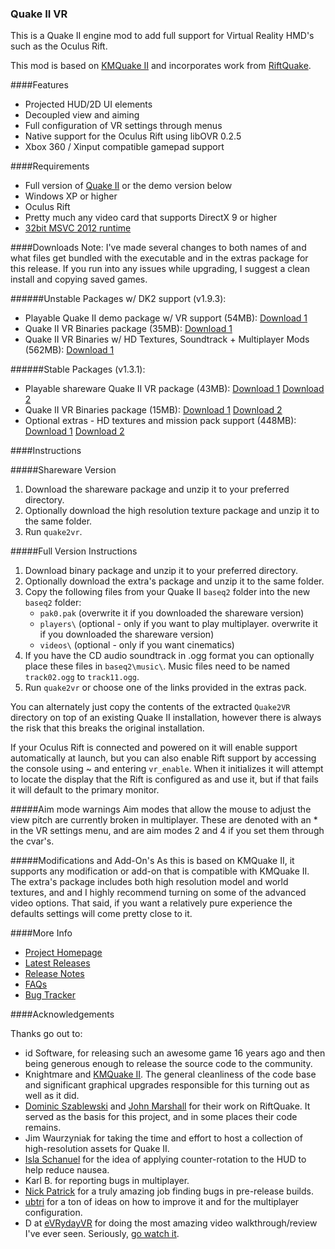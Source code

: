 ### Quake II VR

This is a Quake II engine mod to add full support for Virtual Reality HMD's such as the Oculus Rift.

This mod is based on [KMQuake II](http://www.markshan.com/knightmare/) and incorporates work from [RiftQuake](https://github.com/phoboslab/Quakespasm-Rift/).

####Features
- Projected HUD/2D UI elements
- Decoupled view and aiming
- Full configuration of VR settings through menus
- Native support for the Oculus Rift using libOVR 0.2.5
- Xbox 360 / Xinput compatible gamepad support

####Requirements
- Full version of [Quake II](http://store.steampowered.com/app/2320/) or the demo version below
- Windows XP or higher
- Oculus Rift
- Pretty much any video card that supports DirectX 9 or higher
- [32bit MSVC 2012 runtime](http://www.microsoft.com/en-us/download/details.aspx?id=30679)

####Downloads
Note: I've made several changes to both names of and what files get bundled with the executable and in the extras package for this release. If you run into any issues while upgrading, I suggest a clean install and copying saved games.

######Unstable Packages w/ DK2 support (v1.9.3):

- Playable Quake II demo package w/ VR support (54MB): [Download 1](http://dgho.st/nSGn)
- Quake II VR Binaries package (35MB): [Download 1](http://dgho.st/s954)
- Quake II VR Binaries w/ HD Textures, Soundtrack + Multiplayer Mods (562MB): [Download 1](http://dgho.st/Wh3j)

######Stable Packages (v1.3.1):

- Playable shareware Quake II VR package (43MB): [Download 1](http://dgho.st/EIkT) [Download 2](https://docs.google.com/uc?export=download&id=0B3vzoY9q6d-wX2JpSl9CN1pRVkU)
- Quake II VR Binaries package (15MB): [Download 1](http://dgho.st/vYYS) [Download 2](https://docs.google.com/uc?export=download&id=0B3vzoY9q6d-wRC1LS2lSaU1CXzA)
- Optional extras - HD textures and mission pack support (448MB): [Download 1](http://dgho.st/at0i) [Download 2](https://docs.google.com/uc?export=download&id=0B3vzoY9q6d-wOTBYNUpUTXEyRk0)

####Instructions

#####Shareware Version
1. Download the shareware package and unzip it to your preferred directory.
2. Optionally download the high resolution texture package and unzip it to the same folder.
3. Run `quake2vr`.

#####Full Version Instructions
1. Download binary package and unzip it to your preferred directory.
2. Optionally download the extra's package and unzip it to the same folder.
3. Copy the following files from your Quake II `baseq2` folder into the new `baseq2` folder:
    - `pak0.pak` (overwrite it if you downloaded the shareware version)
    - `players\` (optional - only if you want to play multiplayer. overwrite it if you downloaded the shareware version)
    - `videos\` (optional - only if you want cinematics)
4. If you have the CD audio soundtrack in .ogg format you can optionally place these files in `baseq2\music\`. Music files need to be named `track02.ogg` to `track11.ogg`.
5. Run `quake2vr` or choose one of the links provided in the extras pack. 

You can alternately just copy the contents of the extracted `Quake2VR` directory on top of an existing Quake II installation, however there is always the risk that this breaks the original installation.

If your Oculus Rift is connected and powered on it will enable support automatically at launch, but you can also enable Rift support by accessing the console using ~ and entering `vr_enable`. When it initializes it will attempt to locate the display that the Rift is configured as and use it, but if that fails it will default to the primary monitor.

#####Aim mode warnings
Aim modes that allow the mouse to adjust the view pitch are currently broken in multiplayer. These are denoted with an \* in the VR settings menu, and are aim modes 2 and 4 if you set them through the cvar's.

#####Modifications and Add-On's
As this is based on KMQuake II, it supports any modification or add-on that is compatible with KMQuake II. The extra's package includes both high resolution model and world textures, and and I highly recommend turning on some of the advanced video options. That said, if you want a relatively pure experience the defaults settings will come pretty close to it.

####More Info
- [Project Homepage](https://github.com/q2vr/Quake2VR/)
- [Latest Releases](https://github.com/q2vr/Quake2VR/releases)
- [Release Notes](https://github.com/q2vr/Quake2VR/wiki/Changelog)
- [FAQs](https://github.com/q2vr/Quake2VR/wiki/FAQs)
- [Bug Tracker](https://github.com/q2vr/Quake2VR/issues)

####Acknowledgements

Thanks go out to:

- id Software, for releasing such an awesome game 16 years ago and then being generous enough to release the source code to the community.
- Knightmare and [KMQuake II](http://www.markshan.com/knightmare/). The general cleanliness of the code base and significant graphical upgrades responsible for this turning out as well as it did.
- [Dominic Szablewski](https://github.com/phoboslab) and [John Marshall](https://github.com/swax) for their work on RiftQuake. It served as the basis for this project, and in some places their code remains.
- Jim Waurzyniak for taking the time and effort to host a collection of high-resolution assets for Quake II.
- [Isla Schanuel](http://islaes.com/) for the idea of applying counter-rotation to the HUD to help reduce nausea.
- Karl B. for reporting bugs in multiplayer.
- [Nick Patrick](http://enpat.net) for a truly amazing job finding bugs in pre-release builds.
- [ubtri](https://www.youtube.com/user/ubtri) for a ton of ideas on how to improve it and for the multiplayer configuration.
- D at [eVRydayVR](https://www.youtube.com/channel/UCTlgIRnl3viQb1zCJqFJwqw) for doing the most amazing video walkthrough/review I've ever seen. Seriously, [go watch it](https://www.youtube.com/watch?v=ehoEJqZVFB0&list=UUTlgIRnl3viQb1zCJqFJwqw).
